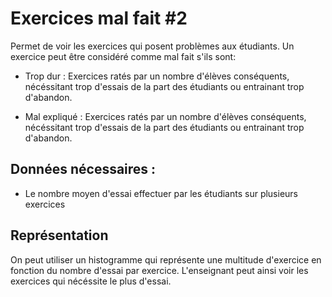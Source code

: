 # Exercices mal fait #2

Permet de voir les exercices qui posent problèmes aux étudiants. Un exercice peut être considéré comme mal fait s'ils sont:

* Trop dur : Exercices ratés par un nombre d'élèves conséquents, nécéssitant trop d'essais de la part des étudiants ou entrainant trop d'abandon.

* Mal expliqué : Exercices ratés par un nombre d'élèves conséquents, nécéssitant trop d'essais de la part des étudiants ou entrainant trop d'abandon.

## Données nécessaires :

* Le nombre moyen d'essai effectuer par les étudiants sur plusieurs exercices


## Représentation

On peut utiliser un histogramme qui représente une multitude d'exercice en fonction du nombre d'essai par exercice.
L'enseignant peut ainsi voir les exercices  qui nécéssite le plus d'essai.



